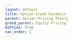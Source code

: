 ```yaml
---
layout: default
title: Option Greek Dynamics
parent: Option Pricing Theory
grand_parent: Equity Pricing
mathjax: true
nav_order: 1
---
```


